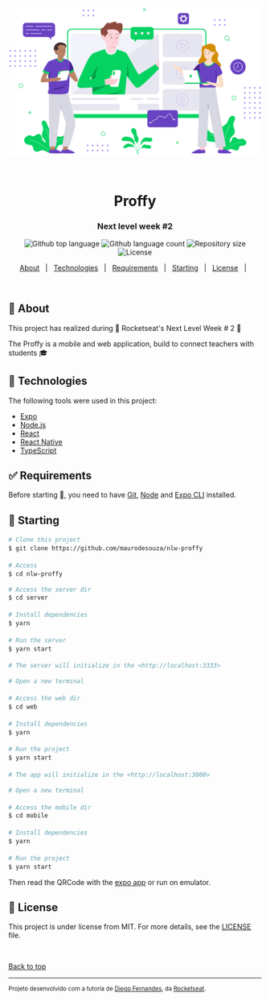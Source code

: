 <div align="center" id="top"> 
  <img src="./.github/proffy.png" width="500px" alt="Nlw Proffy" />

  &#xa0;
</div>

<h1 align="center">Proffy</h1>
<h3 align="center">Next level week #2</h3>

<p align="center">
  <img alt="Github top language" src="https://img.shields.io/github/languages/top/maurodesouza/nlw-proffy?color=56BEB8">

  <img alt="Github language count" src="https://img.shields.io/github/languages/count/maurodesouza/nlw-proffy?color=56BEB8">

  <img alt="Repository size" src="https://img.shields.io/github/repo-size/maurodesouza/nlw-proffy?color=56BEB8">

  <img alt="License" src="https://img.shields.io/github/license/maurodesouza/nlw-proffy?color=56BEB8">

  <!-- <img alt="Github issues" src="https://img.shields.io/github/issues/maurodesouza/nlw-proffy?color=56BEB8" /> -->

  <!-- <img alt="Github forks" src="https://img.shields.io/github/forks/maurodesouza/nlw-proffy?color=56BEB8" /> -->

  <!-- <img alt="Github stars" src="https://img.shields.io/github/stars/maurodesouza/nlw-proffy?color=56BEB8" /> -->
</p>

<!-- Status -->

<!-- <h4 align="center"> 
	🚧  Nlw Proffy 🚀 Under construction...  🚧
</h4> 

<hr> -->

<p align="center">
  <a href="#dart-about">About</a> &#xa0; | &#xa0;
  <a href="#rocket-technologies">Technologies</a> &#xa0; | &#xa0;
  <a href="#white_check_mark-requirements">Requirements</a> &#xa0; | &#xa0;
  <a href="#checkered_flag-starting">Starting</a> &#xa0; | &#xa0;
  <a href="#memo-license">License</a> &#xa0; | &#xa0;
</p>

<br>

## :dart: About ##

This project has realized during :rocket: Rocketseat's Next Level Week # 2 :rocket:

The Proffy is a mobile and web application, build to connect teachers with students :mortar_board:

## :rocket: Technologies ##

The following tools were used in this project:

- [Expo](https://expo.io/)
- [Node.js](https://nodejs.org/en/)
- [React](https://pt-br.reactjs.org/)
- [React Native](https://reactnative.dev/)
- [TypeScript](https://www.typescriptlang.org/)

## :white_check_mark: Requirements ##

Before starting :checkered_flag:, you need to have [Git](https://git-scm.com), [Node](https://nodejs.org/en/) and [Expo CLI](https://expo.io/tools#cli) installed.

## :checkered_flag: Starting ##

```bash
# Clone this project
$ git clone https://github.com/maurodesouza/nlw-proffy

# Access
$ cd nlw-proffy

```

```bash
# Access the server dir
$ cd server

# Install dependencies
$ yarn

# Run the server
$ yarn start

# The server will initialize in the <http://localhost:3333>
```

```bash
# Open a new terminal

# Access the web dir
$ cd web

# Install dependencies
$ yarn

# Run the project
$ yarn start

# The app will initialize in the <http://localhost:3000>
```

```bash
# Open a new terminal

# Access the mobile dir
$ cd mobile

# Install dependencies
$ yarn

# Run the project
$ yarn start

```
Then read the QRCode with the [expo app](https://play.google.com/store/apps/details?id=host.exp.exponent) or run on emulator.


## :memo: License ##

This project is under license from MIT. For more details, see the [LICENSE](LICENSE.md) file.

&#xa0;

<a href="#top">Back to top</a>

---
<sup>Projeto desenvolvido com a tutoria de [Diego Fernandes](https://github.com/diego3g), da [Rocketseat](https://rocketseat.com.br).</sup>
